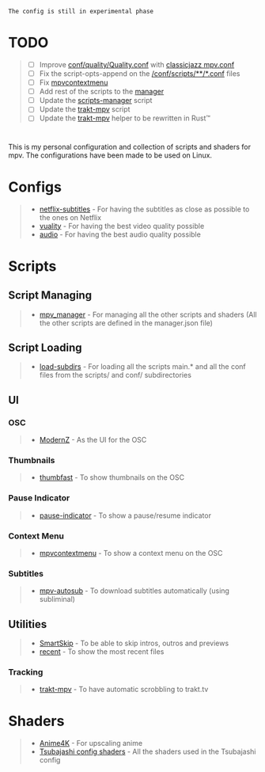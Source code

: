 `The config is still in experimental phase`

# TODO

> - [ ]  Improve [conf/quality/Quality.conf](conf/quality/Quality.conf) with [classicjazz mpv.conf](https://github.com/classicjazz/mpv-config/blob/master/mpv.conf)
> - [ ]  Fix the script-opts-append on the [/conf/scripts/**/*.conf](conf/scripts/) files
> - [ ]  Fix [mpvcontextmenu](scripts/utils/ui/context-menu/mpvcontextmenu.lua)
> - [ ]  Add rest of the scripts to the [manager](scripts/scripts-manager/mpv_manager/manager.json)
> - [ ]  Update the [scripts-manager](scripts/scripts-manager/mpv_manager/main.lua) script
> - [ ]  Update the [trakt-mpv](scripts/utils/tracking/trakt-mpv/main.lua) script
> - [ ]  Update the [trakt-mpv](scripts/utils/tracking/trakt-mpv/trakt-mpv.py) helper to be rewritten in Rust™️

# 

This is my personal configuration and collection of scripts and shaders for mpv.
The configurations have been made to be used on Linux.

# Configs

> - [netflix-subtitles](conf/netflix-subtitles) - For having the subtitles as close as possible to the ones on Netflix
> - [vuality](conf/video) - For having the best video quality possible
> - [audio](conf/audio) - For having the best audio quality possible

# Scripts

## Script Managing

> - [mpv_manager](scripts/scripts-manager/mpv_manager) - For managing all the other scripts and shaders (All the other scripts are defined in the manager.json file)

## Script Loading

> - [load-subdirs](scripts/load-subdirs) - For loading all the scripts main.* and all the conf files from the scripts/ and conf/ subdirectories

## UI

### OSC

> - [ModernZ](https://github.com/Samillion/ModernZ) - As the UI for the OSC

### Thumbnails

> - [thumbfast](https://github.com/po5/thumbfast) - To show thumbnails on the OSC

### Pause Indicator

> - [pause-indicator](https://github.com/thisisshihan/mpv-player-config-snad/tree/mpv-config-snad-windows-ubuntu-linux-macos/removed_conf/scripts/pause-indicator.lua) - To show a pause/resume indicator

### Context Menu

> - [mpvcontextmenu](https://gitlab.com/carmanaught/mpvcontextmenu/) - To show a context menu on the OSC

### Subtitles

> - [mpv-autosub](https://github.com/davidde/mpv-autosub) - To download subtitles automatically (using subliminal)


## Utilities

> - [SmartSkip](https://github.com/Eisa01/mpv-scripts/blob/master/scripts/SmartSkip.lua) - To be able to skip intros, outros and previews
> - [recent](https://github.com/hacel/recent) - To show the most recent files

### Tracking

> - [trakt-mpv](scripts/utils/tracking/trakt-mpv) - To have automatic scrobbling to trakt.tv

# Shaders

> - [Anime4K](https://github.com/bloc97/Anime4K) - For upscaling anime
> - [Tsubajashi config shaders](https://github.com/Tsubajashi/mpv-settings/tree/master/shaders) - All the shaders used in the Tsubajashi config

